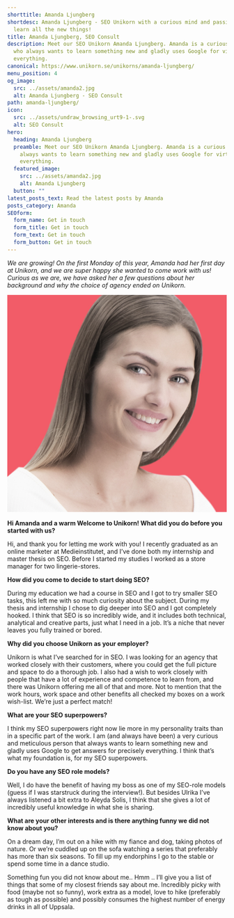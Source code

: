 ```yaml
---
shorttitle: Amanda Ljungberg
shortdesc: Amanda Ljungberg - SEO Unikorn with a curious mind and passion to
  learn all the new things!
title: Amanda Ljungberg, SEO Consult
description: Meet our SEO Unikorn Amanda Ljungberg. Amanda is a curious person
  who always wants to learn something new and gladly uses Google for virtually
  everything.
canonical: https://www.unikorn.se/unikorns/amanda-ljungberg/
menu_position: 4
og_image:
  src: ../assets/amanda2.jpg
  alt: Amanda Ljungberg - SEO Consult
path: amanda-ljungberg/
icon:
  src: ../assets/undraw_browsing_urt9-1-.svg
  alt: SEO Consult
hero:
  heading: Amanda Ljungberg
  preamble: Meet our SEO Unikorn Amanda Ljungberg. Amanda is a curious person who
    always wants to learn something new and gladly uses Google for virtually
    everything.
  featured_image:
    src: ../assets/amanda2.jpg
    alt: Amanda Ljungberg
  button: ""
latest_posts_text: Read the latest posts by Amanda
posts_category: Amanda
SEOform:
  form_name: Get in touch
  form_title: Get in touch
  form_text: Get in touch
  form_button: Get in touch
---
```

*We are growing! On the first Monday of this year, Amanda had her first day at Unikorn, and we are super happy she wanted to come work with us! Curious as we are, we have asked her a few questions about her background and why the choice of agency ended on Unikorn.*

![Amanda Ljungberg](../assets/amanda2.jpg)

**Hi Amanda and a warm Welcome to Unikorn! What did you do before you started with us?**

Hi, and thank you for letting me work with you! I recently graduated as an online marketer at Medieinstitutet, and I’ve done both my internship and master thesis on SEO. Before I started my studies I worked as a store manager for two lingerie-stores.

**How did you come to decide to start doing SEO?**

During my education we had a course in SEO and I got to try smaller SEO tasks, this left me with so much curiosity about the subject. During my thesis and internship I chose to dig deeper into SEO and I got completely hooked. I think that SEO is so incredibly wide, and it includes both technical, analytical and creative parts, just what I need in a job. It’s a niche that never leaves you fully trained or bored.

**Why did you choose Unikorn as your employer?**

Unikorn is what I’ve searched for in SEO. I was looking for an agency that worked closely with their customers, where you could get the full picture and space to do a thorough job. I also had a wish to work closely with people that have a lot of experience and competence to learn from, and there was Unikorn offering me all of that and more. Not to mention that the work hours, work space and other benefits all checked my boxes on a work wish-list. We’re just a perfect match!

**What are your SEO superpowers?**

I think my SEO superpowers right now lie more in my personality traits than in a specific part of the work. I am (and always have been) a very curious and meticulous person that always wants to learn something new and gladly uses Google to get answers for precisely everything. I think that’s what my foundation is, for my SEO superpowers.

**Do you have any SEO role models?**

Well, I do have the benefit of having my boss as one of my SEO-role models (guess if I was starstruck during the interview!). But besides Ulrika I’ve always listened a bit extra to Aleyda Solis, I think that she gives a lot of incredibly useful knowledge in what she is sharing.

**What are your other interests and is there anything funny we did not know about you?**

On a dream day, I’m out on a hike with my fiance and dog, taking photos of nature. Or we’re cuddled up on the sofa watching a series that preferably has more than six seasons. To fill up my endorphins I go to the stable or spend some time in a dance studio.

Something fun you did not know about me.. Hmm .. I’ll give you a list of things that some of my closest friends say about me. Incredibly picky with food (maybe not so funny), work extra as a model, love to hike (preferably as tough as possible) and possibly consumes the highest number of energy drinks in all of Uppsala.